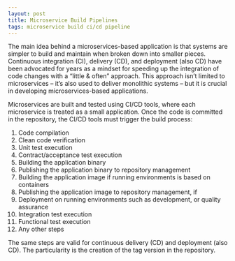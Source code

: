 ```yaml
---
layout: post
title: Microservice Build Pipelines
tags: microservice build ci/cd pipeline
---
```


The main idea behind a microservices-based application is that systems are simpler to build and maintain when broken down into smaller pieces. Continuous integration (CI), delivery (CD), and deployment (also CD) have been advocated for years as a mindset for speeding up the integration of code changes with a “little & often” approach. This approach isn’t limited to microservices – it’s also used to deliver monolithic systems – but it is crucial in developing microservices-based applications.

Microservices are built and tested using CI/CD tools, where each microservice is treated as a small application. Once the code is committed in the repository, the CI/CD tools must trigger the build process:

1. Code compilation
2. Clean code verification 
3. Unit test execution
4. Contract/acceptance test execution
5. Building the application binary
6. Publishing the application binary to repository management
7. Building the application image if running environments is based on containers 
8. Publishing the application image to repository management, if
9. Deployment on running environments such as development, or quality assurance
10. Integration test execution
11. Functional test execution
12. Any other steps

The same steps are valid for continuous delivery (CD) and deployment (also CD). The particularity is the creation of the tag version in the repository.